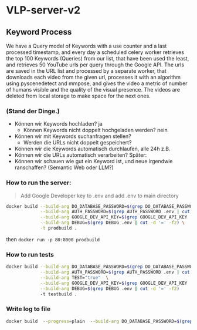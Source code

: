 # VLP-server-v2

## Keyword Process

We have a Query model of Keywords with a use counter and a last processed timestamp, and every day a scheduled celery worker retrieves the top 100 Keywords (Queries) from our list, that have been used the least, and retrieves 50 YouTube urls per query through the Google API. The urls are saved in the URL list and processed by a separate worker, that downloads each video from the given url, processes it with an algorithm using pyscenedetect and mmpose, and gives the video a metric of number of humans visible and the quality of the visual presence. The videos are deleted from local storage to make space for the next ones.

### (Stand der Dinge.)

-   Können wir Keywords hochladen? ja
    -   Können Keywords nicht doppelt hochgeladen werden? nein
-   Können wir mit Keywords suchanfragen stellen?
    -   Werden die URLs nicht doppelt gespeichert?
-   Können wir die Keywords automatisch durchlaufen, alle 24h z.B.
-   Können wir die URLs automatisch verarbeiten?
    Später:
-   Können wir schauen wie gut ein Keyword ist, und neue irgendwie ranschaffen? (Semantic Web oder LLM?)

### How to run the server:

> Add Google Developer key to .env and add .env to main directory

```bash
docker build --build-arg DO_DATABASE_PASSWORD=$(grep DO_DATABASE_PASSWORD .env | cut -d '=' -f2) \
             --build-arg AUTH_PASSWORD=$(grep AUTH_PASSWORD .env | cut -d '=' -f2) \
             --build-arg GOOGLE_DEV_API_KEY=$(grep GOOGLE_DEV_API_KEY .env | cut -d '=' -f2) \
             --build-arg DEBUG=$(grep DEBUG .env | cut -d '=' -f2) \
             -t prodbuild .
```

then
`docker run -p 80:8000 prodbuild`

### How to run tests

```bash
docker build --build-arg DO_DATABASE_PASSWORD=$(grep DO_DATABASE_PASSWORD .env | cut -d '=' -f2) \
             --build-arg AUTH_PASSWORD=$(grep AUTH_PASSWORD .env | cut -d '=' -f2)  \
             --build-arg TEST="true"  \
             --build-arg GOOGLE_DEV_API_KEY=$(grep GOOGLE_DEV_API_KEY .env | cut -d '=' -f2) \
             --build-arg DEBUG=$(grep DEBUG .env | cut -d '=' -f2)
             -t testbuild .
```




### Write log to file

```bash
docker build  --progress=plain  --build-arg DO_DATABASE_PASSWORD=$(grep DO_DATABASE_PASSWORD .env | cut -d '=' -f2)              --build-arg AUTH_PASSWORD=$(grep AUTH_PASSWORD .env | cut -d '=' -f2) --build-arg TEST="true"   --build-arg GOOGLE_DEV_API_KEY=$(grep GOOGLE_DEV_API_KEY .env | cut -d '=' -f2)     --build-arg DEBUG=$(grep DEBUG .env | cut -d '=' -f2)    -t    testbuild . >& build.log
```
